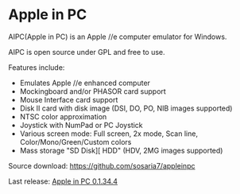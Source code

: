 # Apple in PC

AIPC(Apple in PC) is an Apple //e computer emulator for Windows.

AIPC is open source under GPL and free to use.

Features include:
  - Emulates Apple //e enhanced computer
  - Mockingboard and/or PHASOR card support
  - Mouse Interface card support
  - Disk II card with disk image (DSI, DO, PO, NIB images supported)
  - NTSC color approximation
  - Joystick with NumPad or PC Joystick
  - Various screen mode: Full screen, 2x mode, Scan line, Color/Mono/Green/Custom colors
  - Mass storage "SD Disk][ HDD" (HDV, 2MG images supported)

Source download:
  https://github.com/sosaria7/appleinpc

Last release:
  [Apple in PC 0.1.34.4](https://github.com/sosaria7/appleinpc/releases/download/0.1.34.4/aipc_0.1.34.4.zip)
